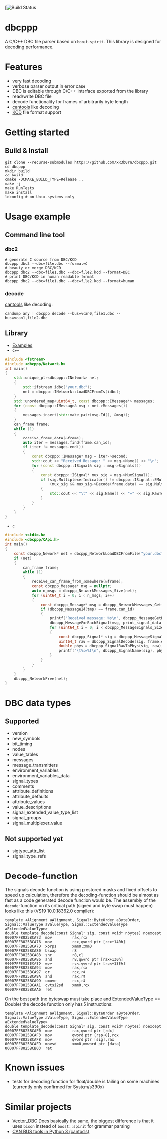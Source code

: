 [![Build Status](https://github.com/xR3b0rn/dbcppp/actions/workflows/linux.yml/badge.svg?branch=master)
# dbcppp
A C/C++ DBC file parser based on `boost.spirit`. This library is designed for decoding performance.
# Features
* very fast decoding
* verbose parser output in error case
* DBC is editable through C/C++ interface exported from the library
* read/write DBC file
* decode functionality for frames of arbitrarily byte length
* [cantools](https://github.com/eerimoq/cantools) like decoding
* [KCD](https://github.com/julietkilo/kcd) file format support


# Getting started
## Build & Install
```
git clone --recurse-submodules https://github.com/xR3b0rn/dbcppp.git
cd dbcppp
mkdir build
cd build
cmake -DCMAKE_BUILD_TYPE=Release ..
make -j
make RunTests
make install
ldconfig # on Unix-systems only
```

# Usage example
## Command line tool
### dbc2
```
# generate C source from DBC/KCD
dbcppp dbc2 --dbc=file.dbc --format=C
# beauty or merge DBC/KCD
dbcppp dbc2 --dbc=file1.dbc --dbc=file2.kcd --format=DBC
# print DBC/KCD in human readable format
dbcppp dbc2 --dbc=file1.dbc --dbc=file2.kcd --format=human
```
### decode
[cantools](https://github.com/eerimoq/cantools) like decoding:
```
candump any | dbcppp decode --bus=vcan0,file1.dbc --bus=vcan1,file2.dbc
```
## Library
* [Examples](https://github.com/xR3b0rn/dbcppp/tree/master/examples)
* `C++`
```C++
#include <fstream>
#include <dbcppp/Network.h>
int main()
{
    std::unique_ptr<dbcppp::INetwork> net;
    {
        std::ifstream idbc("your.dbc");
        net = dbcppp::INetwork::LoadDBCFromIs(idbc);
    }
    std::unordered_map<uint64_t, const dbcppp::IMessage*> messages;
    for (const dbcppp::IMessage& msg : net->Messages())
    {
        messages.insert(std::make_pair(msg.Id(), &msg));
    }
    can_frame frame;
    while (1)
    {
        receive_frame_data(&frame);
        auto iter = messages.find(frame.can_id);
        if (iter != messages.end())
        {
            const dbcppp::IMessage* msg = iter->second;
            std::cout << "Received Message: " << msg->Name() << "\n";
            for (const dbcppp::ISignal& sig : msg->Signals())
            {
                const dbcppp::ISignal* mux_sig = msg->MuxSignal();
                if (sig.MultiplexerIndicator() != dbcppp::ISignal::EMultiplexer::MuxValue ||
                    (mux_sig && mux_sig->Decode(frame.data) == sig.MultiplexerSwitchValue()))
                {
                    std::cout << "\t" << sig.Name() << "=" << sig.RawToPhys(sig.Decode(frame.data)) << sig.Unit() << "\n";
                }
            }
        }
    }
}
```
* `C`
```C
#include <stdio.h>
#include <dbcppp/CApi.h>
int main()
{
    const dbcppp_Nework* net = dbcppp_NetworkLoadDBCFromFile("your.dbc");
    if (net)
    {
        can_frame frame;
        while (1)
        {
            receive_can_frame_from_somewhere(&frame);
            const dbcppp_Message* msg = nullptr;
            auto n_msgs = dbcppp_NetworkMessages_Size(net);
            for (uint64_t i = 0; i < n_msgs; i++)
            {
                const dbcppp_Message* msg = dbcppp_NetworkMessages_Get(i);
                if (dbcppp_MessageId(tmp) == frame.can_id)
                {
                    printf("Received message: %s\n", dbcppp_MessageGetName(msg));
                    dbcppp_MessageForEachSignal(msg, print_signal_data, &frame);
                    for (uint64_t i = 0; i < dbcppp_MessageSignals_Size(msg); i++)
                    {
                        const dbcppp_Signal* sig = dbcppp_MessageSignals_Get(msg, i);
                        uint64_t raw = dbcppp_SignalDecode(sig, frame.data);
                        double phys = dbcppp_SignalRawToPhys(sig, raw);
                        printf("\t%s=%f\n", dbcppp_SignalName(sig), phys);
                    }
                }
            }
        }
    }
    dbcppp_NetworkFree(net);
}
```
# DBC data types
## Supported
* version
* new_symbols
* bit_timing
* nodes
* value_tables
* messages
* message_transmitters
* environment_variables
* environment_variables_data
* signal_types
* comments
* attribute_definitions
* attribute_defaults
* attribute_values
* value_descriptions
* signal_extended_value_type_list
* signal_groups
* signal_multiplexer_value
## Not supported yet
* sigtype_attr_list
* signal_type_refs
# Decode-function
The signals decode function is using prestored masks and fixed offsets to speed up calculation, therefore the decoding-function should be almost as fast as a code generated decode function would be. The assembly of the `decode`-function on its critical path (signed and byte swap must happen) looks like this (VS19 10.0.18362.0 compiler):
```
template <Alignment aAlignment, Signal::ByteOrder aByteOrder, Signal::ValueType aValueType, Signal::ExtendedValueType aExtendedValueType>
double template_decode(const Signal* sig, const void* nbytes) noexcept
00007FF8025BCA73  mov         rax,rcx  
00007FF8025BCA76  mov         rcx,qword ptr [rcx+140h]  
00007FF8025BCA7D  xorps       xmm0,xmm0  
00007FF8025BCA80  bswap       r8  
00007FF8025BCA83  shr         r8,cl  
00007FF8025BCA86  and         r8,qword ptr [rax+130h]  
00007FF8025BCA8D  mov         rcx,qword ptr [rax+138h]  
00007FF8025BCA94  mov         rax,rcx  
00007FF8025BCA97  or          rcx,r8  
00007FF8025BCA9A  and         rax,r8  
00007FF8025BCA9D  cmove       rcx,r8  
00007FF8025BCAA1  cvtsi2sd    xmm0,rcx  
00007FF8025BCAA6  ret   
```
On the best path (no byteswap must take place and ExtendedValueType == Double) the decode function only has 5 instructions:
```
template <Alignment aAlignment, Signal::ByteOrder aByteOrder, Signal::ValueType aValueType, Signal::ExtendedValueType aExtendedValueType>
double template_decode(const Signal* sig, const void* nbytes) noexcept
00007FF8025BCAF0  mov         rax,qword ptr [rdx]  
00007FF8025BCAF3  mov         qword ptr [rsp+8],rcx  
00007FF8025BCAF8  mov         qword ptr [sig],rax  
00007FF8025BCAFD  movsd       xmm0,mmword ptr [data]  
00007FF8025BCB03  ret  
```
# Known issues
* tests for decoding function for float/double is failing on some machines (currently only confirmed for System/s390x)
# Similar projects
  * [Vector_DBC](https://bitbucket.org/tobylorenz/vector_dbc/src/master/) Does basically the same, the biggest difference is that it uses `bison` instead of `boost::spirit` for grammar parsing
  * [CAN BUS tools in Python 3 (cantools)](https://github.com/eerimoq/cantools) 
